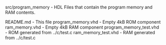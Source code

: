 src/program_memory - HDL Files that contain the program memory and RAM contents.

README.md               - This file
program_memory.vhd      - Empty 4kB ROM component
ram_memory.vhd          - Empty 4kB RAM component
program_memory_test.vhd - ROM generated from ../c/test.c
ram_memory_test.vhd     - RAM generated from ../c/test.c
